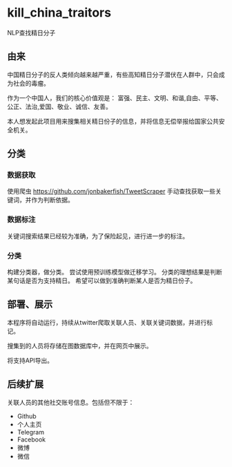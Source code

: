 # kill_china_traitors
NLP查找精日分子

## 由来

中国精日分子的反人类倾向越来越严重，有些高知精日分子潜伏在人群中，只会成为社会的毒瘤。

作为一个中国人，我们的核心价值观是： 富强、民主、文明、和谐,自由、平等、公正、法治,爱国、敬业、诚信、友善。

本人想发起此项目用来搜集相关精日份子的信息，并将信息无偿举报给国家公共安全机关。

## 分类
### 数据获取
使用爬虫 https://github.com/jonbakerfish/TweetScraper
手动查找获取一些关键词，并作为判断依据。
### 数据标注
关键词搜索结果已经较为准确，为了保险起见，进行进一步的标注。
### 分类
构建分类器，做分类。
尝试使用预训练模型做迁移学习。
分类的理想结果是判断某句话是否为支持精日。
希望可以做到准确判断某人是否为精日份子。

## 部署、展示

本程序将自动运行，持续从twitter爬取关联人员、关联关键词数据，并进行标记。

搜集到的人员将存储在图数据库中，并在网页中展示。

将支持API导出。

## 后续扩展

关联人员的其他社交账号信息。包括但不限于：

- Github
- 个人主页
- Telegram
- Facebook
- 微博
- 微信


